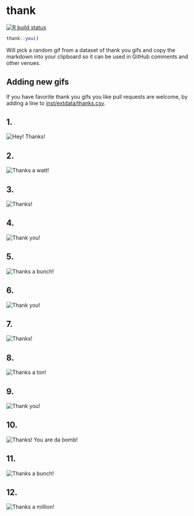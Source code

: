 
<!-- README.md is generated from README.Rmd. Please edit that file -->

# thank

<!-- badges: start -->

[![R build
status](https://github.com/jimhester/thank/workflows/R-CMD-check/badge.svg)](https://github.com/jimhester/thank/actions)
<!-- badges: end -->

``` r
thank::you()
```

Will pick a random gif from a dataset of thank you gifs and copy the
markdown into your clipboard so it can be used in GitHub comments and
other venues.

## Adding new gifs

If you have favorite thank you gifs you like pull requests are welcome,
by adding a line to [inst/extdata/thanks.csv](inst/extdata/thanks.csv).

## 1\.

![Hey\! Thanks\!](https://media.giphy.com/media/ip6n2oVNZBHiM/giphy.gif)

## 2\.

![Thanks a
watt\!](https://media.giphy.com/media/3ohhwkfYcpOyeuepqw/giphy.gif)

## 3\.

![Thanks\!](https://media.giphy.com/media/uj8YbXjNuwZ7iFRD4n/giphy.gif)

## 4\.

![Thank
you\!](https://media.giphy.com/media/fxI1G5PNC5esyNlIUs/giphy.gif)

## 5\.

![Thanks a
bunch\!](https://media.giphy.com/media/3ohs4kI2X9r7O8ZtoA/giphy.gif)

## 6\.

![Thank
you\!](https://media.giphy.com/media/3o6ozuHcxTtVWJJn32/giphy.gif)

## 7\.

![Thanks\!](https://media.giphy.com/media/3og0IFip0zn2loy5l6/giphy.gif)

## 8\.

![Thanks a
ton\!](https://media.giphy.com/media/l4FGp4FCcGYswPnrO/giphy.gif)

## 9\.

![Thank
you\!](https://media.giphy.com/media/3ohs7JG6cq7EWesFcQ/giphy.gif)

## 10\.

![Thanks\! You are da
bomb\!](https://media.giphy.com/media/eBqUy3ik6P2vK/giphy.gif)

## 11\.

![Thanks a
bunch\!](https://media.giphy.com/media/xUPGcxpCV81ebKh7Vu/giphy.gif)

## 12\.

![Thanks a
million\!](https://media.giphy.com/media/xUPGcg1IJEKGCI6r5e/giphy.gif)
